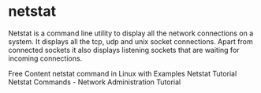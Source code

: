 # netstat

Netstat is a command line utility to display all the network connections on a system. It displays all the tcp, udp and unix socket connections. Apart from connected sockets it also displays listening sockets that are waiting for incoming connections. 

<ResourceGroupTitle>Free Content</ResourceGroupTitle>
<BadgeLink colorScheme='yellow' badgeText='Read' href='https://www.tutorialspoint.com/unix_commands/netstat.htm'>netstat command in Linux with Examples</BadgeLink>
<BadgeLink colorScheme='yellow' badgeText='Read' href='http://www.c-jump.com/CIS24/Slides/Networking/html_utils/netstat.html'>Netstat Tutorial</BadgeLink>
<BadgeLink badgeText='Watch' href='https://www.youtube.com/watch?v=bxFwpm4IobU'>Netstat Commands - Network Administration Tutorial</BadgeLink>
